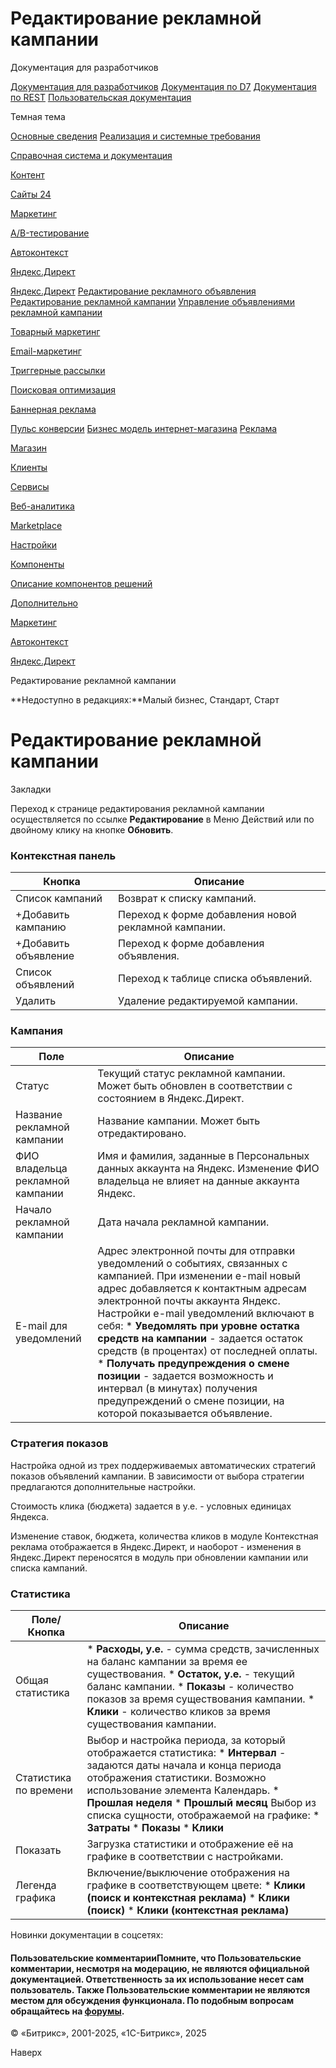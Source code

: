 # Редактирование рекламной кампании

Документация для разработчиков

[Документация для разработчиков](https://dev.1c-bitrix.ru/api_help/)
[Документация по D7](https://dev.1c-bitrix.ru/api_d7/)
[Документация по REST](https://dev.1c-bitrix.ru/rest_help/)
[Пользовательская документация](https://dev.1c-bitrix.ru/user_help/)

Темная тема

[Основные сведения](/user_help/index.php)
[Реализация и системные требования](/user_help/reqintro.php)

[Справочная система и документация](/user_help/help/index.php)

[Контент](/user_help/content/index.php)

[Сайты 24](/user_help/sites24/index.php)

[Маркетинг](/user_help/marketing/index.php)

[A/B-тестирование](/user_help/marketing/ab_testing/index.php)

[Автоконтекст](/user_help/marketing/context_adv/index.php)

[Яндекс.Директ](/user_help/marketing/context_adv/yandex_direkt/index.php)

[Яндекс.Директ](/user_help/marketing/context_adv/yandex_direkt/seo_search_yandex_direct.php)
[Редактирование рекламного объявления](/user_help/marketing/context_adv/yandex_direkt/seo_search_yandex_direct_banner_edit.php)
[Редактирование рекламной кампании](/user_help/marketing/context_adv/yandex_direkt/seo_search_yandex_direct_edit.php)
[Управление объявлениями рекламной кампании](/user_help/marketing/context_adv/yandex_direkt/seo_search_yandex_direct_banner.php)

[Товарный маркетинг](/user_help/marketing/discounts/index.php)

[Email-маркетинг](/user_help/marketing/sender/index.php)

[Триггерные рассылки](/user_help/marketing/triggered_emails/index.php)

[Поисковая оптимизация](/user_help/marketing/seo/index.php)

[Баннерная реклама](/user_help/marketing/advertising/index.php)

[Пульс конверсии](/user_help/marketing/conversion_pulse.php)
[Бизнес модель интернет-магазина](/user_help/marketing/web_store_business_model.php)
[Реклама](/user_help/marketing/ads.php)

[Магазин](/user_help/store/index.php)

[Клиенты](/user_help/clients/index.php)

[Сервисы](/user_help/service/index.php)

[Веб-аналитика](/user_help/statistic/index.php)

[Marketplace](/user_help/marketplace/index.php)

[Настройки](/user_help/settings/index.php)

[Компоненты](/user_help/components/index.php)

[Описание компонентов решений](/user_help/description_decisions/index.php)

[Дополнительно](/user_help/additional/index.php)

[Маркетинг](/user_help/marketing/index.php)

[Автоконтекст](/user_help/marketing/context_adv/index.php)

[Яндекс.Директ](/user_help/marketing/context_adv/yandex_direkt/index.php)

Редактирование рекламной кампании

**Недоступно в редакциях:**Малый бизнес, Стандарт, Старт

# Редактирование рекламной кампании

Закладки

Переход к странице редактирования рекламной кампании осуществляется по ссылке **Редактирование** в Меню Действий или по двойному клику на кнопке **Обновить**.

  

### Контекстная панель

| Кнопка | Описание |
| --- | --- |
| Список кампаний | Возврат к списку кампаний. |
| +Добавить кампанию | Переход к форме добавления новой рекламной кампании. |
| +Добавить объявление | Переход к форме добавления объявления. |
| Список объявлений | Переход к таблице списка объявлений. |
| Удалить | Удаление редактируемой кампании. |

### Кампания

| Поле | Описание |
| --- | --- |
| Статус | Текущий статус рекламной кампании. Может быть обновлен в соответствии с состоянием в Яндекс.Директ. |
| Название рекламной кампании | Название кампании. Может быть отредактировано. |
| ФИО владельца рекламной кампании | Имя и фамилия, заданные в Персональных данных аккаунта на Яндекс. Изменение ФИО владельца не влияет на данные аккаунта Яндекс. |
| Начало рекламной кампании | Дата начала рекламной кампании. |
| E-mail для уведомлений | Адрес электронной почты для отправки уведомлений о событиях, связанных с кампанией. При изменении e-mail новый адрес добавляется к контактным адресам электронной почты аккаунта Яндекc. Настройки e-mail уведомлений включают в себя:   * **Уведомлять при уровне остатка средств на кампании** - задается остаток средств (в процентах) от последней оплаты. * **Получать предупреждения о смене позиции** - задается возможность и интервал (в минутах) получения предупреждений о смене позиции, на которой показывается объявление. |

### Стратегия показов

Настройка одной из трех поддерживаемых автоматических стратегий показов объявлений кампании. В зависимости от выбора стратегии предлагаются дополнительные настройки.

Стоимость клика (бюджета) задается в у.е. - условных единицах Яндекса.

Изменение ставок, бюджета, количества кликов в модуле Контекстная реклама отображается в Яндекс.Директ, и наоборот - изменения в Яндекс.Директ переносятся в модуль при обновлении кампании или списка кампаний.

### Статистика

| Поле/Кнопка | Описание |
| --- | --- |
| Общая статистика | * **Расходы, у.е.** - сумма средств, зачисленных на баланс кампании за время ее существования. * **Остаток, у.е.** - текущий баланс кампании. * **Показы** - количество показов за время существования кампании. * **Клики** - количество кликов за время существования кампании. |
| Статистика по времени | Выбор и настройка периода, за который отображается статистика:  * **Интервал** - задаются даты начала и конца периода отображения статистики. Возможно использование элемента Календарь. * **Прошлая неделя** * **Прошлый месяц**   Выбор из списка сущности, отображаемой на графике:   * **Затраты** * **Показы** * **Клики** |
| Показать | Загрузка статистики и отображение её на графике в соответствии с настройками. |
| Легенда графика | Включение/выключение отображения на графике в соответствующем цвете:  * **Клики (поиск и контекстная реклама)** * **Клики (поиск)** * **Клики (контекстная реклама)** |

Новинки документации в соцсетях:

#### Пользовательские комментарииПомните, что Пользовательские комментарии, несмотря на модерацию, не являются официальной документацией. Ответственность за их использование несет сам пользователь. Также Пользовательские комментарии не являются местом для обсуждения функционала. По подобным вопросам обращайтесь на [форумы](http://dev.1c-bitrix.ru/community/forums/group1/).

© «Битрикс», 2001-2025, «1С-Битрикс», 2025

Наверх